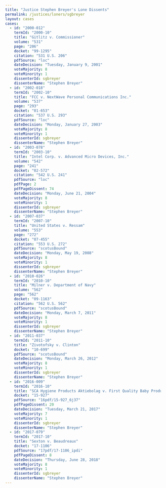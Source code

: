 ```yaml
---
title: "Justice Stephen Breyer's Lone Dissents"
permalink: /justices/loners/sgbreyer
layout: cases
cases:
  - id: "2000-012"
    termId: "2000-10"
    title: "Gitlitz v. Commissioner"
    volume: "531"
    page: "206"
    docket: "99-1295"
    citation: "531 U.S. 206"
    pdfSource: "loc"
    dateDecision: "Tuesday, January 9, 2001"
    voteMajority: 8
    voteMinority: 1
    dissenterId: sgbreyer
    dissenterName: "Stephen Breyer"
  - id: "2002-018"
    termId: "2002-10"
    title: "FCC v. NextWave Personal Communications Inc."
    volume: "537"
    page: "293"
    docket: "01-653"
    citation: "537 U.S. 293"
    pdfSource: "loc"
    dateDecision: "Monday, January 27, 2003"
    voteMajority: 8
    voteMinority: 1
    dissenterId: sgbreyer
    dissenterName: "Stephen Breyer"
  - id: "2003-078"
    termId: "2003-10"
    title: "Intel Corp. v. Advanced Micro Devices, Inc."
    volume: "542"
    page: "241"
    docket: "02-572"
    citation: "542 U.S. 241"
    pdfSource: "loc"
    pdfPage: 2
    pdfPageDissent: 74
    dateDecision: "Monday, June 21, 2004"
    voteMajority: 8
    voteMinority: 1
    dissenterId: sgbreyer
    dissenterName: "Stephen Breyer"
  - id: "2007-037"
    termId: "2007-10"
    title: "United States v. Ressam"
    volume: "553"
    page: "272"
    docket: "07-455"
    citation: "553 U.S. 272"
    pdfSource: "scotusBound"
    dateDecision: "Monday, May 19, 2008"
    voteMajority: 8
    voteMinority: 1
    dissenterId: sgbreyer
    dissenterName: "Stephen Breyer"
  - id: "2010-026"
    termId: "2010-10"
    title: "Milner v. Department of Navy"
    volume: "562"
    page: "562"
    docket: "09-1163"
    citation: "562 U.S. 562"
    pdfSource: "scotusBound"
    dateDecision: "Monday, March 7, 2011"
    voteMajority: 8
    voteMinority: 1
    dissenterId: sgbreyer
    dissenterName: "Stephen Breyer"
  - id: "2011-037"
    termId: "2011-10"
    title: "Zivotofsky v. Clinton"
    docket: "10-699"
    pdfSource: "scotusBound"
    dateDecision: "Monday, March 26, 2012"
    voteMajority: 8
    voteMinority: 1
    dissenterId: sgbreyer
    dissenterName: "Stephen Breyer"
  - id: "2016-009"
    termId: "2016-10"
    title: "SCA Hygiene Products Aktiebolag v. First Quality Baby Products, LLC"
    docket: "15-927"
    pdfSource: "16pdf/15-927_6j37"
    pdfPageDissent: 20
    dateDecision: "Tuesday, March 21, 2017"
    voteMajority: 7
    voteMinority: 1
    dissenterId: sgbreyer
    dissenterName: "Stephen Breyer"
  - id: "2017-079"
    termId: "2017-10"
    title: "Sexton v. Beaudreaux"
    docket: "17-1106"
    pdfSource: "17pdf/17-1106_ipdi"
    pdfPageDissent: 8
    dateDecision: "Thursday, June 28, 2018"
    voteMajority: 8
    voteMinority: 1
    dissenterId: sgbreyer
    dissenterName: "Stephen Breyer"
---
```

